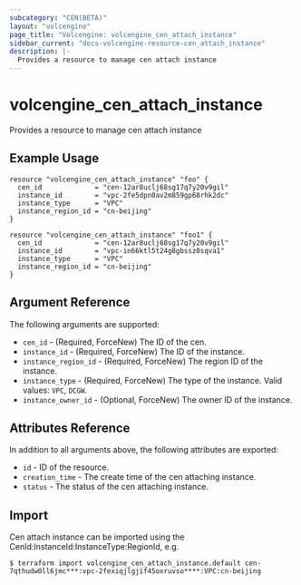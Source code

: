 ```yaml
---
subcategory: "CEN(BETA)"
layout: "volcengine"
page_title: "Volcengine: volcengine_cen_attach_instance"
sidebar_current: "docs-volcengine-resource-cen_attach_instance"
description: |-
  Provides a resource to manage cen attach instance
---
```

# volcengine_cen_attach_instance
Provides a resource to manage cen attach instance
## Example Usage
```hcl
resource "volcengine_cen_attach_instance" "foo" {
  cen_id             = "cen-12ar8uclj68sg17q7y20v9gil"
  instance_id        = "vpc-2fe5dpn0av2m859gp68rhk2dc"
  instance_type      = "VPC"
  instance_region_id = "cn-beijing"
}

resource "volcengine_cen_attach_instance" "foo1" {
  cen_id             = "cen-12ar8uclj68sg17q7y20v9gil"
  instance_id        = "vpc-in66ktl5t24g8gbssz0sqva1"
  instance_type      = "VPC"
  instance_region_id = "cn-beijing"
}
```
## Argument Reference
The following arguments are supported:
* `cen_id` - (Required, ForceNew) The ID of the cen.
* `instance_id` - (Required, ForceNew) The ID of the instance.
* `instance_region_id` - (Required, ForceNew) The region ID of the instance.
* `instance_type` - (Required, ForceNew) The type of the instance. Valid values: `VPC`, `DCGW`.
* `instance_owner_id` - (Optional, ForceNew) The owner ID of the instance.

## Attributes Reference
In addition to all arguments above, the following attributes are exported:
* `id` - ID of the resource.
* `creation_time` - The create time of the cen attaching instance.
* `status` - The status of the cen attaching instance.


## Import
Cen attach instance can be imported using the CenId:InstanceId:InstanceType:RegionId, e.g.
```
$ terraform import volcengine_cen_attach_instance.default cen-7qthudw0ll6jmc***:vpc-2fexiqjlgjif45oxruvso****:VPC:cn-beijing
```

